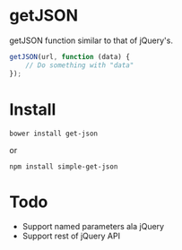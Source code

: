 # getJSON

getJSON function similar to that of jQuery's.

```javascript
getJSON(url, function (data) {
    // Do something with "data"
});
```

# Install

```
bower install get-json
```

or

```
npm install simple-get-json
```

# Todo
- Support named parameters ala jQuery
- Support rest of jQuery API


